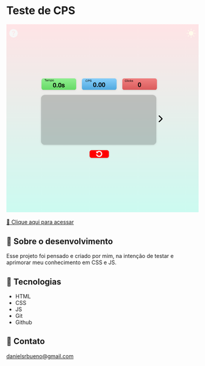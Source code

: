 # Teste de CPS

![preview](img/printIndex1.png)

[🔗 Clique aqui para acessar](https://danielsrbueno.github.io/cps-test/)

## 🎯 Sobre o desenvolvimento

Esse projeto foi pensado e criado por mim, na intenção de testar e aprimorar meu conhecimento em CSS e JS.

## 👾 Tecnologias

- HTML
- CSS
- JS
- Git
- Github

## 📱 Contato

danielsrbueno@gmail.com